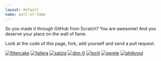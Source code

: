 ```yaml
---
layout: default
name: wall-of-fame
---
```


So you made it through GitHub from Scratch? You are awesome! And you deserve your place on the wall of fame.

Look at the code of this page, fork, add yourself and send a pull request.

[![filtercake](https://identicons.github.com/filtercake.png)](http://filtercake.github.io)
[![fallera](https://identicons.github.com/fallera.png)](http://fallera.github.io)
[![salzig](https://identicons.github.com/salzig.png)](http://salzig.github.io)
[![dim-0](https://identicons.github.com/dim-0.png)](http://dim-0.github.io)
[![torili](https://identicons.github.com/torili.png)](http://torili.github.io)
[![perele](https://identicons.github.com/perele.png)](http://perele.github.io)
[![philknod](https://identicons.github.com/philknod.png)](http://philknod.github.io)
